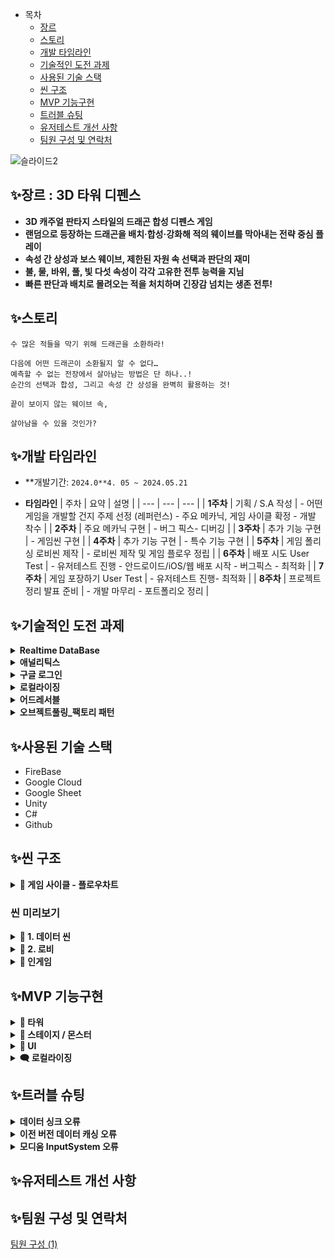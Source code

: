 - 목차
  - [장르](#장르--3d-타워-디펜스)
  - [스토리](#스토리)
  - [개발 타임라인](#개발-타임라인)
  - [기술적인 도전 과제](#기술적인-도전-과제)
  - [사용된 기술 스택](#사용된-기술-스택)
  - [씬 구조](#씬-구조)
  - [MVP 기능구현](#mvp-기능구현)
  - [트러블 슈팅](#트러블-슈팅)
  - [유저테스트 개선 사항](#유저테스트-개선-사항)
  - [팀원 구성 및 연락처](#팀원-구성-및-연락처)

![슬라이드2](https://github.com/user-attachments/assets/6b0f8a31-c8ec-4104-8a1c-0c608c92ab0a)

## ✨장르 : 3D 타워 디펜스

- **3D 캐주얼 판타지 스타일의 드래곤 합성 디펜스 게임**
- **랜덤으로 등장하는 드래곤을 배치·합성·강화해 적의 웨이브를 막아내는 전략 중심 플레이**
- **속성 간 상성과 보스 웨이브, 제한된 자원 속 선택과 판단의 재미**
- **불, 물, 바위, 풀, 빛 다섯 속성이 각각 고유한 전투 능력을 지님**
- **빠른 판단과 배치로 몰려오는 적을 처치하며 긴장감 넘치는 생존 전투!**

## ✨스토리
```
수 많은 적들을 막기 위해 드래곤을 소환하라!

다음에 어떤 드래곤이 소환될지 알 수 없다…
예측할 수 없는 전장에서 살아남는 방법은 단 하나..!
순간의 선택과 합성, 그리고 속성 간 상성을 완벽히 활용하는 것!

끝이 보이지 않는 웨이브 속,

살아남을 수 있을 것인가?
```

## ✨개발 타임라인

- **개발기간:  `2024.0**4. 05 ~ 2024.05.21`

- **타임라인**
    | 주차 | 요약 | 설명 |
    | --- | --- | --- |
    | **1주차** | 기획 / S.A 작성 | - 어떤 게임을 개발할 건지 주제 선정 (레퍼런스) - 주요 메카닉, 게임 사이클 확정 - 개발 착수 |
    | **2주차** | 주요 메카닉 구현 | - 버그 픽스- 디버깅 |
    | **3주차** | 추가 기능 구현 | - 게임씬 구현 |
    | **4주차** | 추가 기능 구현 | - 특수 기능 구현 |
    | **5주차** | 게임 폴리싱 로비씬 제작 | - 로비씬 제작 및 게임 플로우 정립 |
    | **6주차** | 배포 시도 User Test | - 유저테스트 진행 - 안드로이드/iOS/웹 배포 시작 - 버그픽스 - 최적화 |
    | **7주차** | 게임 포장하기 User Test | - 유저테스트 진행- 최적화 |
    | **8주차** | 프로젝트 정리 발표 준비 | - 개발 마무리 - 포트폴리오 정리 |

## ✨기술적인 도전 과제
<details>
  <summary><b>Realtime DataBase</b></summary>
    <ul>
    <li><strong>도입배경 :</strong>
      <ul>
        <li>원래 <strong>ScriptableObject</strong>를 통해 데이터 관리를 하고 있었으나, 기획자가 밸런싱 작업을 하기에는 부적합하다는 의견이 있어 데이터 테이블 연결을 고려하게 됨</li>
        <li><strong>확장성과 보안을 생각</strong>해 <code>파이어 베이스</code>를 메인으로 삼되, <strong>기획자와의 원활한 협업을 위해</strong> 데이터 테이블을 작성은 <code>구글 스프레드시트</code>를 이용하기로 결정</li>
      </ul>
    </li>
    <li><strong>개선사항 :</strong>
      <ul>
        <li>구글 스프레드 시트를 통해 데이터를 한 곳에서 관리할 수 있게 됨<br>→ 기획자와의 협업이 용이</li>
        <li>서버에서 게임 데이터를 받아오게 됨<br>→ 데이터 수정 / 버전 관리 용이<br>→ 빌드 이후에도 데이터 수정이 가능해짐</li>
      </ul>
    </li>
    <li><strong>이미지 :</strong></li>
      <img src="https://github.com/user-attachments/assets/253084b0-1e38-46ef-a783-ea6c04b36eab" alt="image">
  </ul>
</details>

<details>
  <summary><b>애널리틱스</b></summary>
  <ul>
    <li><strong>도입배경 :</strong>
      <ul>
        <li>따로 설문조사를 하지 않아도 유저가 어떤 상황에서 어떤 선택을 하는지 알 수 있다면 추후 개발할 때 도움이 될 것 같아 기능 추가를 결심</li>
      </ul>
    </li>
    <li><strong>개선사항 :</strong>
      <ul>
        <li>해당 기능을 통해 유저가 어떤 선택을 선호하고, 어떤 구간을 어려워 하는지 알 수 있게 됨 → 데이터 분석을 통해 유저가 선호할 수 있는 방향을 미리 알 수 있게 됨.</li>
      </ul>
    </li>
    <li><strong>이미지 :</strong></li>
      <img src="https://github.com/user-attachments/assets/57bfe642-997d-4880-bbf9-54953d0d81ab" alt="image">
  </ul>
</details>

<details>
  <summary><b>구글 로그인</b></summary>
  <ul>
    <li><strong>도입배경 :</strong>
      <ul>
        <li>BM 적용을 고려하려면 로그인 기능이 필요했음</li>
      </ul>
    </li>
    <li><strong>개선사항 :</strong>
      <ul>
        <li>유저 개개인의 데이터를 수집할 수 있게 됨</li>
        <li>별다른 회원가입 절차 없이 기존 구글 플레이 게임즈 계정을 통해 로그인 기능을 사용할 수 있게 됨</li>
        <li>추후 친구 찾기/추가 기능, 도전과제 기능을 추가하게 된다면 구글 플레이 게임즈를 이용해 구현할 수 있게 됨</li>
      </ul>
    </li>
    <li><strong>이미지 : (추후 추가) (인게임 로그인 장면 캡쳐)</strong></li>
  </ul>
</details>

<details>
  <summary><b>로컬라이징</b></summary>
  <ul>
    <li><strong>도입배경 :</strong>
      <ul>
        <li>글로벌 시장에 대비해 영어 서비스를 우선적으로 추가하였으며, 이를 통해 다국어 지원을 위한 기반을 마련.</li>
      </ul>
    </li>
    <li><strong>개선사항 :</strong>
      <ul>
        <li>테이블 중심의 설계를 통해 다국어 데이터 관리가 보다 체계화되었으며,
    향후 다른 언어를 추가하거나 수정할 때 유지보수가 편리해짐.</li>
      </ul>
    </li>
    <li><strong>이미지 :</strong></li>
      <img src="https://github.com/user-attachments/assets/73bbeb52-5b71-41c0-aa57-32fd1e9695e7" alt="image">
  </ul>
</details>

<details>
  <summary><b>어드레서블</b></summary>
  <ul>
    <li><strong>도입배경 :</strong>
      <ul>
        <li>프로젝트에 사용하는 리소스가 많아짐에 따라 앱 용량이 커졌고, 이로 인해 사용자가 다운로드 중 이탈하는 문제가 발생할 우려가 있었음.</li>
        <li>이를 방지하고자 앱에 리소스를 직접 포함하지 않고 서버에서 필요한 리소스를 받아오는 방식으로 전환하여 앱 용량을 주임</li>
      </ul>
    </li>
    <li><strong>개선사항 :</strong>
      <ul>
        <li>구글 플레이 스토어 내부 테스트 기준 앱 용량 `193 MB → 53.8MB` 로 약 `72%` 감소</li>
      </ul>
    </li>
    <li><strong>이미지 :</strong></li>
      <img src="https://github.com/user-attachments/assets/58c99b4c-54c1-4403-8053-76ac421c605b" alt="image">
  </ul>
</details>

<details>
  <summary><b>오브젝트풀링_팩토리 패턴</b></summary>
  <ul>
    <li><strong>도입배경 :</strong>
      <ul>
        <li>GC를 줄이기 위해서 풀링 시스템 도입</li>
        <li>풀링 도입 시 다양한 오브젝트 생성 시 각기 다른 컴포넌트 초기화 문제 발생 / 풀링 로직을 최소화 필요</li>
      </ul>
    </li>
    <li><strong>개선사항 :</strong>
      <ul>
        <li>풀링은 인터페이스 타입만 가지고있고, 생성은 펙토리를 통해 진행함</li>
        <li>생성과 초기화는 펙토리에서 진행하기 때문에 오브젝트 별 고유한 데이터 초기화 문제를 해결 가능</li>
        <li>풀링과 오브젝트 생성/초기화 로직을 분리 가능</li>
      </ul>
    </li>
    <li><strong>이미지 :</strong></li>
      <img src="https://github.com/user-attachments/assets/3458f9de-9edd-4dcd-9cbe-575cc07466aa" alt="image">
  </ul>
</details>

## ✨사용된 기술 스택

- FireBase
- Google Cloud
- Google Sheet
- Unity
- C#
- Github

## ✨씬 구조
<details>
  <summary><b>🔆 게임 사이클 - 플로우차트</b></summary>
  <img src="https://github.com/user-attachments/assets/b94ca53e-de1a-45de-96a0-ce84bfc3d780" alt="image">
</details>

### 씬 미리보기
<details>
  <summary><b>🔆 1. 데이터 씬</b></summary>
  <img src="https://github.com/user-attachments/assets/9024f558-3d7b-4bf4-a616-3d76e5d679b3" alt="image">
  <p>데이터 불러오기 완료 후 화면 터치를 통해 게임에 입장할 수 있습니다.</p>
</details>
<details>
  <summary><b>🔆 2. 로비</b></summary>
  <p>로비에는 가이드 , 플레이, 설정 버튼이 있습니다</p>
  <img src="https://github.com/user-attachments/assets/74e0470d-16f4-401d-88fa-9428e6c41ff1" alt="image">

  <ul>
    <li>모드 선택
      <ul>
        <li>플레이 버튼을 누르면 모드를 선택할 수 있습니다</li>
        <li>현재 플레이 가능한 모드는 싱글 플레이 - 쉬움과 어려움 난이도 입니다.</li>
      </ul>
    </li>
  </ul>
  <img src="https://github.com/user-attachments/assets/e3dd9dbb-87f1-4a9e-83b5-50329c07761b" alt="image">

  <ul>
  <li>가이드
    <ul>
      <li>가이드 버튼을 누르면 게임에 관련한 전반적인 설명을 볼 수 있습니다. </li>
    </ul>
  </li>
</ul>
  <img src="https://github.com/user-attachments/assets/2c152367-1a5e-40c6-8789-47fb59d3d8f3" alt="image">
</details>
<details>
  <summary><b>🔆 인게임</b></summary>
  <p>게임은 총 40라운드로 진행됩니다.</p>
  <p>10라운드마다 보스가 등장합니다</p>
  <img src="https://github.com/user-attachments/assets/9df1ec4e-7fa9-4dcb-b08f-1f214a5aee8c" alt="image">

  <p>드래곤을 설치하고 합성하고 강화하여 몬스터를 물리치세요!</p>
  <p>게임이 끝나거나 우측 상단의 버튼을 통해 다시 로비로 돌아갈 수 있습니다.</p>
  <img src="https://github.com/user-attachments/assets/f274c27e-acb2-4078-b8c2-89f9c868ce9d" alt="image">
</details>

## ✨MVP 기능구현
<details>
  <summary><b>🐲 타워</b></summary>
  <h3><b>⭐ 재미요소</b></h3>
  <ul>
    <li>타워 랜덤생성</li>
    <img src="https://github.com/user-attachments/assets/d548abb0-4871-4947-b626-1904fb0db384" alt="image">
  </ul>
  <ul>
    <li>타워 합성</li>
    <img src="https://github.com/user-attachments/assets/7d42b668-3720-408d-b8a2-19de7e60c7ac" alt="image">
  </ul>
  <ul>
    <li>상성</li>
    <img src="https://github.com/user-attachments/assets/4e7bf342-6b9f-4a57-94d0-23c452d3a8ad" alt="image">
  </ul>
  <h3><b>🔔 기능</b></h3>
  <ul>
    <li><b>타일 클릭 시 사거리 & 정보 표시</b></li>
    <li>타일 클릭 시 상태에 따라 타워 생성 UI 또는 타워의 정보 시각화 기능 실행</li>
    <li>IPointerClickHandler 인터페이스를 통해 타일 클릭 이벤트 감지</li>
    <img src="https://github.com/user-attachments/assets/973613f7-fc58-4c8b-84f1-05af6a794f76" alt="image">
    <img src="https://github.com/user-attachments/assets/4d5d7467-baa3-494b-a1ef-d5b84562ef95" alt="image">
  </ul>
  <ul>
    <li><b>Drag & Drop , 타워 합성 & 판매</b></li>
    <li>마우스 위치에 따라 타워가 이동하도록 구현</li>
    <img src="https://github.com/user-attachments/assets/1c055067-79d7-4634-8af8-cf162da85cd6" alt="image">
    <img src="https://github.com/user-attachments/assets/d348a680-beea-4122-8c2d-36f896e1341f" alt="image">
  </ul>
  <ul>
    <li><b>티어에 따른 외형 / 이펙트 차이 </b></li>
    <img src="https://github.com/user-attachments/assets/f845fdd9-7a18-4205-a8aa-f1e8eca4a257" alt="image">
  </ul>
</details>

<details>
  <summary><b>👾 스테이지 / 몬스터</b></summary>
  <h3><b>⭐ 재미요소</b></h3>
  <ul>
    <li>
      몬스터 난이도
      <p> 1라운드 </p>
      <img src="https://github.com/user-attachments/assets/ece47b6d-2ef7-47c4-b6d0-41ae54c55e81" alt="image">
      <p> 40라운드 </p>
      <img src="https://github.com/user-attachments/assets/c79c926c-594e-472d-a0e3-4bfcea94a6ac" alt="image">
    </li>
    <li>
      미션 몬스터 
      이미지 - 용량 이슈 업로드 불가
    </li>
  </ul>
  <h3><b>🔔 기능</b></h3>
  <ul>
    <li>
      스테이지 플로우
      <p>게임의 전반적인 흐름을 관리</p>
      <img src="https://github.com/user-attachments/assets/12dbdbb9-3431-451d-8347-c0a67a9a97ba" alt="image">
    </li>
    <li>
      몬스터 이동
      <p>웨이 포인트 따라 이동</p>
      <p>HP 바 회전</p>
      <img src="https://github.com/user-attachments/assets/793d37b2-9f80-4dab-9e27-12646cb29ce5" alt="image">
    </li>
  </ul>
</details>

<details>
  <summary><b>📱 UI</b></summary>
  <h3><b>🔔 기능</b></h3>
  <ul>
    <li>항상 화면에 표시되는 UI / 특정 상황에서만 표시되는 팝업 UI 분리</li>
    <img src="https://github.com/user-attachments/assets/87fd42f8-3105-4bc3-85db-fd24f0227289" alt="image">
    <li>OnShow()와 OnHide() 메서드를 통해 popup 수행</li>
    <img src="https://github.com/user-attachments/assets/335b5e25-8d6f-4f5f-a5bd-0ea17d3ad069" alt="image">
    <li>이미지</li>
    <img src="https://github.com/user-attachments/assets/e7acf9cb-a6d9-4568-ab46-343c605e8851" alt="image">
  </ul>
</details>

<details>
  <summary><b>🗨️ 로컬라이징</b></summary>
  <h3><b>🔔 기능</b></h3>
  <ul>
    <li>로컬라이제이션 테이블에서 key를 기반으로 다국어 문자열을 비동기로 불러옴</li>
    <li>SetLocalizedResult("원하는 키")만 호출</li>
    <img src="https://github.com/user-attachments/assets/f6a863b6-3731-4b7e-a626-eb4f00af87bc" alt="image">
    <li>이미지</li>
    <img src="https://github.com/user-attachments/assets/e6d4a646-c544-4f52-a2b6-c1a9e0a74c47" alt="image">
  </ul>

</details>

## ✨트러블 슈팅
<details>
  <summary><b>데이터 싱크 오류</b></summary>
  <ul>
    <li>🚫 문제: 서버에서 데이터를 받아오는 속도보다 각 매니저에서 데이터에 접근하는 속도가 더 빨라 오류가 발생.</li>
    <li>🧾 시도: 데이터 싱크 매니저가 다른 매니저들보다 빠르게 실행되면 이 문제가 해결될 것이라고 생각해 Project Settings > Script Execution Order 를 통해 순서를 강제로 설정해줌.</li>
    <li>💡 결과: 그러나 데이터 싱크 매니저가 먼저 실행되었음에도 서버에서 데이터를 다 내려받기 전에 다른 매니저가 실행되어서 의미가 없었음. </li>
    <li>💡 해결: 씬을 새로 만들어서 그 씬 안에서 데이터를 내려받도록 함. 데이터를 모두 내려받으면 그 때 다른 매니저들이 있는 씬으로 이동하며 올바른 데이터에 접근할 수 있도록 조치.</li>
  </ul>
</details>
<details>
  <summary><b>이전 버전 데이터 캐싱 오류</b></summary>
  <ul>
    <li>처음 버전을 비교하는 기능을 넣었을 때, 버전 값을 1.0을 넣었다가 나중에 0.1로 변경하게됨</li>
    <li>
      🚫 문제: 데이터가 바뀐 이후로 종종 최신 데이터가 아닌 구버전의 데이터가 들어오는 경우가 생기기 시작함
      <p>관찰 결과 10번의 1~2번 꼴로 발생. 처음엔 입력 실수나 초기화 오류를 의심했으나, 일관적으로 오류가 나는 것이 아니라 ‘종종’ 오류가 발생한다는 점에서 의아함을 느끼고 해당 현상을 겪은 사람이 더 있는지 알아보기 시작함.</p>
    </li>
    <img src="https://github.com/user-attachments/assets/06d08c0e-36ee-4309-b734-093a20c13f91" alt="image">
    <li>
      🧾 원인 발견:
      <p> Firebase는 네트워크가 느리거나 끊겼을 때를 대비해 로컬에 데이터를 캐시해두고 사용함.</p>
      <p> 때문에 인터넷 연결이 느리거나 끊겼을 때 앱이 실행되면, 서버와 sync되기 전에 로컬 캐시된 데이터를 먼저 받아오게 되면서 위와 같은 오류가 일어나는 것.</p>
    </li>
    <li>💡 해결 방식: 
    <p> SetPersistenceEnabled(false)를 통해 로컬 캐시를 사용하지 않음을 명시함으로서 오류를 해결.</p>
    <p> 이 코드를 추가한 뒤 부터는 같은 오류가 한 번도 일어나지 않음.</p>
    <img src="https://github.com/user-attachments/assets/f51e6b92-f491-4c6a-9687-a712c451394a" alt="image">
  </ul>
</details>

<details>
  <summary><b>모디움 InputSystem 오류</b></summary>
  <ul>
    <li>
      Input System 충돌로 인한 트러블
      <p>Modoium.Service.Input 과 UnityEngine.Input 이 충돌 → 트러블 발생</p>
    </li>
    <li>
      ❓Modoium 에셋이 무엇인가
      <p>https://modoium.com/kr/</p>
      <p>유니티 프로젝트를 빌드 없이 모바일 환경에서 쉽게 테스트할 수 있게 해주는 도구이다.</p>
    </li>
    <li>
      🚫  문제 상황
      <p>Modoium을 프로젝트에 적용 후, 기존 InputSystem을 사용하는 기능이 작동하지 않는 문제가 발생 ( EventSystem, Input 등 )</p>
    </li>
    <li>
      🧾 원인 파악
      <p>버그가 발생하기 전 브런치와 현재 브런치의 차이점 비교</p>
      <p>디버그용 브런치 생성하고, 체리픽(cherry-pick)을 통해 문제가 발생하는 시점을 찾음</p>
      <p>테스트를 위해 Modoium을 제거했더니 기존 InputSystem의 기능이 정상 작동하는 것을 확인</p>
    </li>
    <li>
      💡 해결 방법
      <p>Modoium 공식 문서의 프로그래밍 가이드를 참고한 결과 Unity의 새로운 InputSystem을 사용할 것을 권장하고 있음.</p>
      <p>프로젝트에서 이전 Input System을 사용하고 있었기 때문에 충돌이 발생한 것으로 확인</p>
      <p>새로운 InputSystem 패키지를 프로젝트에 설치하여 문제 해결</p>
    </li>
  </ul>
  <img src="https://github.com/user-attachments/assets/6f380a8c-7f05-4016-a64d-f8e331375981" alt="image">
</details>

## ✨유저테스트 개선 사항

## ✨팀원 구성 및 연락처
[팀원 구성 (1)](https://www.notion.so/1fa2dc3ef514808bb7c0d267fdd072cb?pvs=21)
